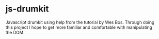 # js-drumkit

Javascript drumkit using help from the tutorial by Wes Bos. Through doing this project I hope to get more familiar and comfortable with manipulating the DOM.